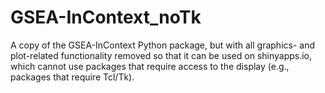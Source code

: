 # GSEA-InContext_noTk

A copy of the GSEA-InContext Python package, but with all graphics- and plot-related functionality removed so that it can be used on shinyapps.io, which cannot use packages that require access to the display (e.g., packages that require Tcl/Tk).
